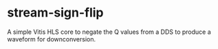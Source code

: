 # stream-sign-flip
A simple Vitis HLS core to negate the Q values from a DDS to produce a waveform for downconversion.
